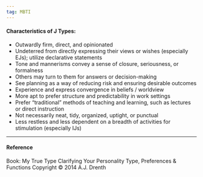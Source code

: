 ```yaml
---
tag: MBTI
---
```


#### Characteristics of J Types:

- Outwardly firm, direct, and opinionated
- Undeterred from directly expressing their views or wishes (especially EJs); utilize declarative statements
- Tone and mannerisms convey a sense of closure, seriousness, or formalness
- Others may turn to them for answers or decision-making
- See planning as a way of reducing risk and ensuring desirable outcomes
- Experience and express convergence in beliefs / worldview
- More apt to prefer structure and predictability in work settings
- Prefer “traditional” methods of teaching and learning, such as lectures or direct instruction
- Not necessarily neat, tidy, organized, uptight, or punctual
- Less restless and less dependent on a breadth of activities for stimulation (especially IJs)

---

#### Reference

Book: My True Type
Clarifying Your Personality Type, Preferences & Functions
Copyright © 2014
A.J. Drenth
